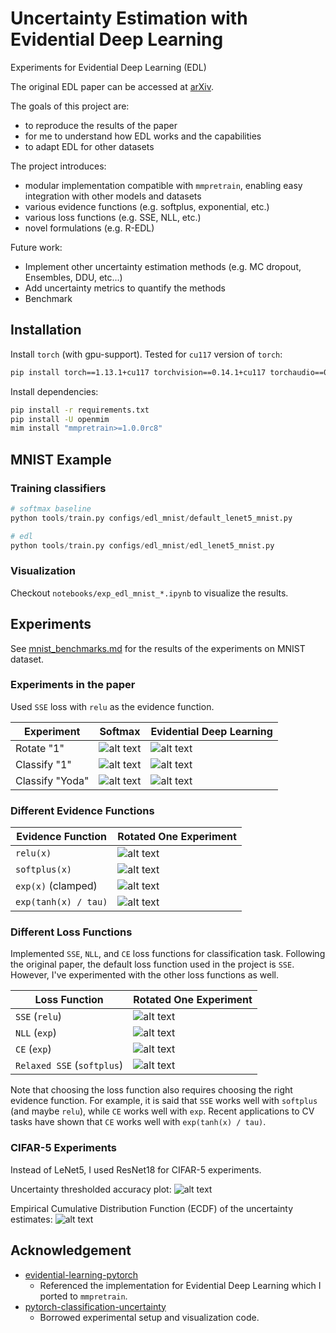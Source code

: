 # Uncertainty Estimation with Evidential Deep Learning

Experiments for Evidential Deep Learning (EDL)

The original EDL paper can be accessed at [arXiv](http://arxiv.org/abs/1806.01768).

The goals of this project are:
- to reproduce the results of the paper
- for me to understand how EDL works and the capabilities
- to adapt EDL for other datasets

The project introduces:
- modular implementation compatible with `mmpretrain`, enabling easy integration with other models and datasets
- various evidence functions (e.g. softplus, exponential, etc.)
- various loss functions (e.g. SSE, NLL, etc.)
- novel formulations (e.g. R-EDL)

Future work:
- Implement other uncertainty estimation methods (e.g. MC dropout, Ensembles, DDU, etc...)
- Add uncertainty metrics to quantify the methods
- Benchmark

## Installation

Install `torch` (with gpu-support).
Tested for `cu117` version of `torch`:
```bash
pip install torch==1.13.1+cu117 torchvision==0.14.1+cu117 torchaudio==0.13.1 --extra-index-url https://download.pytorch.org/whl/cu117
```

Install dependencies:
```bash
pip install -r requirements.txt
pip install -U openmim
mim install "mmpretrain>=1.0.0rc8"
```

## MNIST Example

### Training classifiers

```python
# softmax baseline
python tools/train.py configs/edl_mnist/default_lenet5_mnist.py

# edl
python tools/train.py configs/edl_mnist/edl_lenet5_mnist.py
```

### Visualization

Checkout `notebooks/exp_edl_mnist_*.ipynb` to visualize the results.


## Experiments

See [mnist_benchmarks.md](.readme/mnist_benchmarks.md) for the results of the experiments on MNIST dataset.

### Experiments in the paper

Used `SSE` loss with `relu` as the evidence function.

| Experiment | Softmax  | Evidential Deep Learning |
| ---------- | -------- | -------- |
| Rotate "1" | ![alt text](.assets/rotate_1_deterministic.png) | ![alt text](.assets/rotate_1_edl-sse-relu.png) |
| Classify "1" | ![alt text](.assets/classify_1_deterministic.png) | ![alt text](.assets/classify_1_edl-sse-relu.png) |
| Classify "Yoda" | ![alt text](.assets/classify_yoda_deterministic.png) | ![alt text](.assets/classify_yoda_edl-sse-relu.png) |


### Different Evidence Functions

| Evidence Function | Rotated One Experiment |
| ----------------- | ---------------------- |
| `relu(x)`         | ![alt text](.assets/rotate_1_edl-sse-relu.png) |
| `softplus(x)`     | ![alt text](.assets/rotate_1_edl-sse-softplus.png) |
| `exp(x)` (clamped) | ![alt text](.assets/rotate_1_edl-sse-exp.png) |
| `exp(tanh(x) / tau)` | ![alt text](.assets/rotate_1_edl-sse-etanh.png) |

### Different Loss Functions

Implemented `SSE`, `NLL`, and `CE` loss functions for classification task.
Following the original paper, the default loss function used in the project is `SSE`.
However, I've experimented with the other loss functions as well.

| Loss Function | Rotated One Experiment |
| ---------- | -------- |
| `SSE` (`relu`) | ![alt text](.assets/rotate_1_edl-sse-relu.png) |
| `NLL` (`exp`) | ![alt text](.assets/rotate_1_edl-nll-exp.png) |
| `CE` (`exp`) | ![alt text](.assets/rotate_1_edl-ce-exp.png) |
| `Relaxed SSE` (`softplus`) | ![alt text](.assets/rotate_1_redl-sse-softplus.png) |

Note that choosing the loss function also requires choosing the right evidence function.
For example, it is said that `SSE` works well with `softplus` (and maybe `relu`), while `CE` works well with `exp`.
Recent applications to CV tasks have shown that `CE` works well with `exp(tanh(x) / tau)`.


### CIFAR-5 Experiments

Instead of LeNet5, I used ResNet18 for CIFAR-5 experiments.

Uncertainty thresholded accuracy plot:
![alt text](.assets/uncertainty_accuracy_plot.png)

Empirical Cumulative Distribution Function (ECDF) of the uncertainty estimates:
![alt text](.assets/ecdf.png)

## Acknowledgement

- [evidential-learning-pytorch](https://github.com/teddykoker/evidential-learning-pytorch)
  - Referenced the implementation for Evidential Deep Learning which I ported to `mmpretrain`.
- [pytorch-classification-uncertainty](https://github.com/dougbrion/pytorch-classification-uncertainty)
  - Borrowed experimental setup and visualization code.
